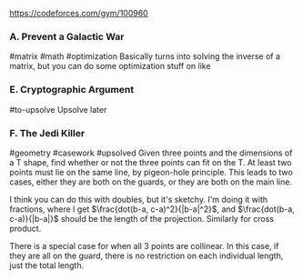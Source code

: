 https://codeforces.com/gym/100960
### A. Prevent a Galactic War
#matrix #math #optimization
Basically turns into solving the inverse of a matrix, but you can do some optimization stuff on like

### E. Cryptographic Argument
#to-upsolve
Upsolve later

### F. The Jedi Killer
#geometry #casework #upsolved
Given three points and the dimensions of a T shape, find whether or not the three points can fit on the T.
At least two points must lie on the same line, by pigeon-hole principle. This leads to two cases, either they are both on the guards, or they are both on the main line.

I think you can do this with doubles, but it's sketchy. I'm doing it with fractions, where I get $\frac{dot(b-a, c-a)^2}{|b-a|^2}$, and $\frac{dot(b-a, c-a)}{|b-a|}$ should be the length of the projection. Similarly for cross product.

There is a special case for when all 3 points are collinear. In this case, if they are all on the guard, there is no restriction on each individual length, just the total length.